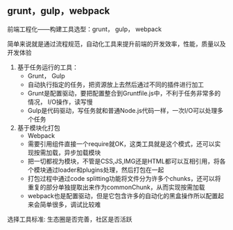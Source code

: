 ## grunt，gulp，webpack

前端工程化——构建工具选型：grunt， gulp， webpack

简单来说就是通过流程规范，自动化工具来提升前端的开发效率，性能，质量以及开发体验

1. 基于任务运行的工具：
   * Grunt， Gulp
   * 自动执行指定的任务，把资源放上去然后通过不同的插件进行加工
   * Grunt是配置驱动，要把配置整合到Gruntfile.js中，不利于任务非常多的情况， I/O操作，读写慢
   * Gulp是代码驱动，写任务就和普通Node.js代码一样，一次I/O可以处理多个任务
2. 基于模块化打包
   * Webpack
   * 需要引用组件直接一个require就OK，这类工具就是这个模式，还可以实现按需加载，异步加载模块
   * 把一切都视为模块，不管是CSS,JS,IMG还是HTML都可以互相引用，将各个模块通过loader和plugins处理，然后打包在一起
   * 打包过程中通过code splitting功能将文件分为许多个chunks，还可以将重复的部分单独提取出来作为commonChunk，从而实现按需加载
   * webpack也是配置驱动，但是它包含许多的自动化的黑盒操作所以配置起来会简单很多，调试比较难

选择工具标准: 生态圈是否完善，社区是否活跃



